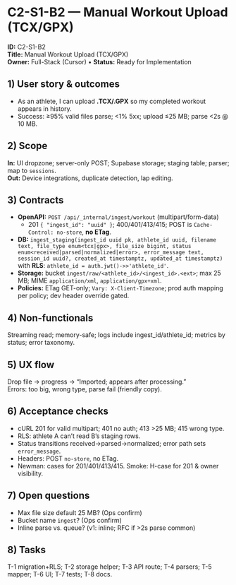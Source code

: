 # C2-S1-B2 — Manual Workout Upload (TCX/GPX)

**ID:** C2-S1-B2  
**Title:** Manual Workout Upload (TCX/GPX)  
**Owner:** Full-Stack (Cursor) • **Status:** Ready for Implementation

## 1) User story & outcomes
- As an athlete, I can upload **.TCX/.GPX** so my completed workout appears in history.
- Success: ≥95% valid files parse; <1% 5xx; upload ≤25 MB; parse <2s @ 10 MB.

## 2) Scope
**In:** UI dropzone; server-only POST; Supabase storage; staging table; parser; map to `sessions`.  
**Out:** Device integrations, duplicate detection, lap editing.

## 3) Contracts
- **OpenAPI:** `POST /api/_internal/ingest/workout` (multipart/form-data)
  - 201 `{ "ingest_id": "uuid" }`; 400/401/413/415; POST is `Cache-Control: no-store`, **no ETag**.
- **DB:** `ingest_staging(ingest_id uuid pk, athlete_id uuid, filename text, file_type enum<tcx|gpx>,
  file_size bigint, status enum<received|parsed|normalized|error>, error_message text, session_id uuid?,
  created_at timestamptz, updated_at timestamptz)` with **RLS**: `athlete_id = auth.jwt()->>'athlete_id'`.
- **Storage:** bucket `ingest/raw/<athlete_id>/<ingest_id>.<ext>`; max 25 MB; MIME `application/xml`,
  `application/gpx+xml`.
- **Policies:** ETag GET-only; `Vary: X-Client-Timezone`; prod auth mapping per policy; dev header override gated.

## 4) Non-functionals
Streaming read; memory-safe; logs include ingest_id/athlete_id; metrics by status; error taxonomy.

## 5) UX flow
Drop file → progress → “Imported; appears after processing.”  
Errors: too big, wrong type, parse fail (friendly copy).

## 6) Acceptance checks
- cURL 201 for valid multipart; 401 no auth; 413 >25 MB; 415 wrong type.
- RLS: athlete A can’t read B’s staging rows.
- Status transitions received→parsed→normalized; error path sets `error_message`.
- Headers: POST `no-store`, no ETag.
- Newman: cases for 201/401/413/415. Smoke: H-case for 201 & owner visibility.

## 7) Open questions
- Max file size default 25 MB? (Ops confirm)
- Bucket name `ingest`? (Ops confirm)
- Inline parse vs. queue? (v1: inline; RFC if >2s parse common)

## 8) Tasks
T-1 migration+RLS; T-2 storage helper; T-3 API route; T-4 parsers; T-5 mapper; T-6 UI; T-7 tests; T-8 docs.